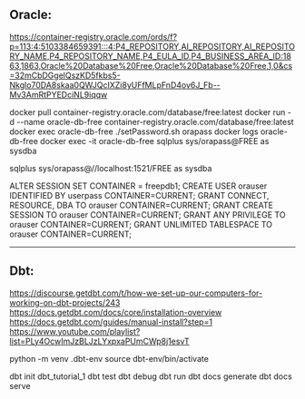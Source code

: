 Oracle:
-------

https://container-registry.oracle.com/ords/f?p=113:4:5103384659391:::4:P4_REPOSITORY,AI_REPOSITORY,AI_REPOSITORY_NAME,P4_REPOSITORY_NAME,P4_EULA_ID,P4_BUSINESS_AREA_ID:1863,1863,Oracle%20Database%20Free,Oracle%20Database%20Free,1,0&cs=32mCbDGgelQszKD5fkbs5-Nkglo70DA8skaa0QWJQcIXZi8yUFfMLpFnD4ov6J_Fb--Mv3AmRtPYEDciNL9iqqw

docker pull container-registry.oracle.com/database/free:latest
docker run -d --name oracle-db-free container-registry.oracle.com/database/free:latest
docker exec oracle-db-free ./setPassword.sh orapass
docker logs oracle-db-free
docker exec -it oracle-db-free sqlplus sys/orapass@FREE as sysdba

sqlplus sys/orapass@//localhost:1521/FREE as sysdba

ALTER SESSION SET CONTAINER = freepdb1;
CREATE USER orauser IDENTIFIED BY userpass CONTAINER=CURRENT;
GRANT CONNECT, RESOURCE, DBA TO orauser CONTAINER=CURRENT;
GRANT CREATE SESSION TO orauser CONTAINER=CURRENT; 
GRANT ANY PRIVILEGE TO orauser CONTAINER=CURRENT;
GRANT UNLIMITED TABLESPACE TO orauser CONTAINER=CURRENT;

----
Dbt:
----

https://discourse.getdbt.com/t/how-we-set-up-our-computers-for-working-on-dbt-projects/243
https://docs.getdbt.com/docs/core/installation-overview
https://docs.getdbt.com/guides/manual-install?step=1
https://www.youtube.com/playlist?list=PLy4OcwImJzBLJzLYxpxaPUmCWp8j1esvT

python -m venv .dbt-env
source dbt-env/bin/activate


dbt init dbt_tutorial_1
dbt test
dbt debug
dbt run
dbt docs generate
dbt docs serve
